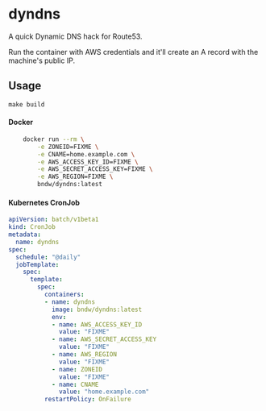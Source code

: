 # dyndns

A quick Dynamic DNS hack for Route53. 

Run the container with AWS credentials and it'll create an A record with the machine's public IP.

## Usage

```
make build
```

#### Docker

```sh
	docker run --rm \
		-e ZONEID=FIXME \
		-e CNAME=home.example.com \
		-e AWS_ACCESS_KEY_ID=FIXME \
		-e AWS_SECRET_ACCESS_KEY=FIXME \
		-e AWS_REGION=FIXME \
		bndw/dyndns:latest
```

#### Kubernetes CronJob

```yaml
apiVersion: batch/v1beta1
kind: CronJob
metadata:
  name: dyndns
spec:
  schedule: "@daily"
  jobTemplate:
    spec:
      template:
        spec:
          containers:
          - name: dyndns
            image: bndw/dyndns:latest
            env:
            - name: AWS_ACCESS_KEY_ID
              value: "FIXME"
            - name: AWS_SECRET_ACCESS_KEY
              value: "FIXME"
            - name: AWS_REGION
              value: "FIXME"
            - name: ZONEID 
              value: "FIXME"
            - name: CNAME 
              value: "home.example.com"
          restartPolicy: OnFailure
```
